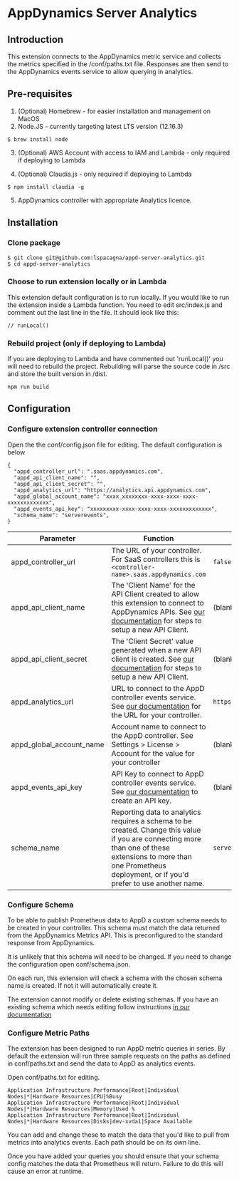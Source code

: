 # AppDynamics Server Analytics

## Introduction

This extension connects to the AppDynamics metric service and collects the metrics specified in the /conf/paths.txt file.
Responses are then send to the AppDynamics events service to allow querying in analytics.

## Pre-requisites

1. (Optional) Homebrew - for easier installation and management on MacOS
2. Node.JS - currently targeting latest LTS version (12.16.3)

```
$ brew install node
```

3. (Optional) AWS Account with access to IAM and Lambda - only required if deploying to Lambda

4. (Optional) Claudia.js - only required if deploying to Lambda

```
$ npm install claudia -g
```

5. AppDynamics controller with appropriate Analytics licence.

## Installation

### Clone package

```
$ git clone git@github.com:lspacagna/appd-server-analytics.git
$ cd appd-server-analytics
```

### Choose to run extension locally or in Lambda

This extension default configuration is to run locally. If you would like to run the
extension inside a Lambda function. You need to edit src/index.js and comment
out the last line in the file. It should look like this:

```
// runLocal()
```

### Rebuild project (only if deploying to Lambda)

If you are deploying to Lambda and have commented out 'runLocal()' you will need to rebuild the project. Rebuilding will parse the source code in /src and store the built version in /dist.

```
npm run build
```

## Configuration

### Configure extension controller connection

Open the the conf/config.json file for editing. The default configuration is below

```
{
  "appd_controller_url": ".saas.appdynamics.com",
  "appd_api_client_name": "",
  "appd_api_client_secret": "",
  "appd_analytics_url": "https://analytics.api.appdynamics.com",
  "appd_global_account_name": "xxxx_xxxxxxxx-xxxx-xxxx-xxxx-xxxxxxxxxxxxx",
  "appd_events_api_key": "xxxxxxxxx-xxxx-xxxx-xxxx-xxxxxxxxxxxxx",
  "schema_name": "serverevents",
}

```

Parameter | Function | Default Value
--------- | -------- | -------------
appd_controller_url | The URL of your controller. For SaaS controllers this is `<controller-name>.saas.appdynamics.com` | `false`
appd_api_client_name | The 'Client Name' for the API Client created to allow this extension to connect to AppDynamics APIs. See [our documentation](https://docs.appdynamics.com/display/PRO45/API+Clients) for steps to setup a new API Client. | (blank)
appd_api_client_secret | The 'Client Secret' value generated when a new API client is created. See [our documentation](https://docs.appdynamics.com/display/PRO45/API+Clients) for steps to setup a new API Client. | (blank)
appd_analytics_url | URL to connect to the AppD controller events service. See [our documentation](https://docs.appdynamics.com/display/PRO45/Analytics+Events+API#AnalyticsEventsAPI-AbouttheAnalyticsEventsAPI) for the URL for your controller. | `https://analytics.api.appdynamics.com`
appd_global_account_name | Account name to connect to the AppD controller. See Settings > License > Account for the value for your controller | (blank)
appd_events_api_key | API Key to connect to AppD controller events service. See [our documentation](https://docs.appdynamics.com/display/PRO45/Managing+API+Keys) to create an API key. | (blank)
schema_name | Reporting data to analytics requires a schema to be created. Change this value if you are connecting more than one of these extensions to more than one Prometheus deployment, or if you'd prefer to use another name. | `serverevents`

### Configure Schema

To be able to publish Prometheus data to AppD a custom schema needs to be created in your controller. This schema must match the data returned from the AppDynamics Metrics API. This is preconfigured to the standard response from AppDynamics.

It is unlikely that this schema will need to be changed. If you need to change the configuration open conf/schema.json.

On each run, this extension will check a schema with the chosen schema name is created. If not it will automatically create it.

The extension cannot modify or delete existing schemas. If you have an existing schema which needs editing follow instructions [in our documentation](https://docs.appdynamics.com/display/PRO45/Analytics+Events+API#AnalyticsEventsAPI-update_schemaUpdateEventSchema)

### Configure Metric Paths

The extension has been designed to run AppD metric queries in series. By default
the extension will run three sample requests on the paths as defined in conf/paths.txt and send the data to AppD as analytics events.

Open conf/paths.txt for editing.

```
Application Infrastructure Performance|Root|Individual Nodes|*|Hardware Resources|CPU|%Busy
Application Infrastructure Performance|Root|Individual Nodes|*|Hardware Resources|Memory|Used %
Application Infrastructure Performance|Root|Individual Nodes|*|Hardware Resources|Disks|dev-xvda1|Space Available
```

You can add and change these to match the data that you'd like to pull from metrics into analytics events. Each path should be on its own line.

Once you have added your queries you should ensure that your schema config matches the data that Prometheus will return. Failure to do this will cause an error at runtime.
